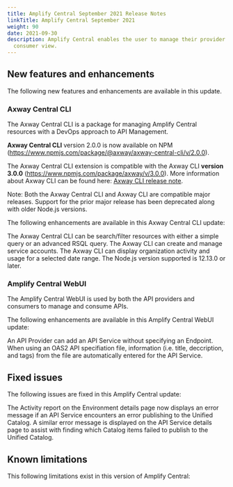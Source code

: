 ```yaml
---
title: Amplify Central September 2021 Release Notes
linkTitle: Amplify Central September 2021
weight: 90
date: 2021-09-30
description: Amplify Central enables the user to manage their provider /
  consumer view.
---
```


## New features and enhancements

The following new features and enhancements are available in this update.

### Axway Central CLI

The Axway Central CLI is a package for managing Amplify Central resources with a DevOps approach to API Management.

**Axway Central CLI** version 2.0.0 is now available on NPM (https://www.npmjs.com/package/@axway/axway-central-cli/v/2.0.0).

The Axway Central CLI extension is compatible with the Axway CLI **version 3.0.0** (https://www.npmjs.com/package/axway/v/3.0.0).
More information about Axway CLI can be found here: [Axway CLI release note](https://docs.axway.com/bundle/axwaycli-open-docs/page/docs/release_notes/3_0_0_20210924_relnotes/index.html).

Note: Both the Axway Central CLI and Axway CLI are compatible major releases.   Support for the prior major release has been deprecated along with older Node.js versions.

The following enhancements are available in this Axway Central CLI update:

The Axway Central CLI can be search/filter resources with either a simple query or an advanced RSQL query.
The Axway CLI can create and manage service accounts.
The Axway CLI can display organization activity and usage for a selected date range.
The Node.js version supported is 12.13.0 or later. 

### Amplify Central WebUI

The Amplify Central WebUI is used by both the API providers and consumers to manage and consume APIs.

The following enhancements are available in this Amplify Central WebUI update:

An API Provider can add an API Service without specifying an Endpoint.  When using an OAS2 API specifiation file, information (i.e. title, deccription, and tags) from the file are automatically entered for the API Service.

## Fixed issues

The following issues are fixed in this Amplify Central update: 

The Activity report on the Environment details page now displays an error message if an API Service encounters an error publishing to the Unified Catalog.   A similar error message is displayed on the API Service details page to assist with finding which Catalog items failed to publish to the Unified Catalog. 

## Known limitations

This following limitations exist in this version of Amplify Central:

